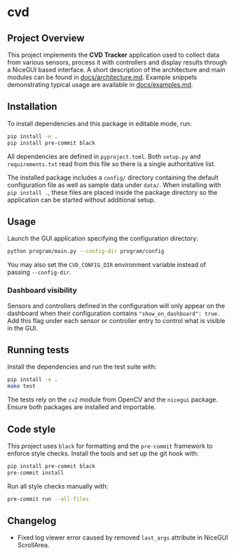 # cvd

## Project Overview

This project implements the **CVD Tracker** application used to collect
data from various sensors, process it with controllers and display results
through a NiceGUI based interface.  A short description of the architecture
and main modules can be found in [docs/architecture.md](docs/architecture.md).
Example snippets demonstrating typical usage are available in
[docs/examples.md](docs/examples.md).

## Installation

To install dependencies and this package in editable mode, run:

```bash
pip install -e .
pip install pre-commit black
```

All dependencies are defined in `pyproject.toml`. Both `setup.py` and
`requirements.txt` read from this file so there is a single authoritative list.


The installed package includes a `config/` directory containing the default
configuration file as well as sample data under `data/`.  When installing with
`pip install .`, these files are placed inside the package directory so the
application can be started without additional setup.

## Usage

Launch the GUI application specifying the configuration directory:

```bash
python program/main.py --config-dir program/config
```

You may also set the ``CVD_CONFIG_DIR`` environment variable instead of passing
``--config-dir``.

### Dashboard visibility

Sensors and controllers defined in the configuration will only appear on the
dashboard when their configuration contains ``"show_on_dashboard": true``.
Add this flag under each sensor or controller entry to control what is visible
in the GUI.


## Running tests

Install the dependencies and run the test suite with:

```bash
pip install -e .
make test
```

The tests rely on the `cv2` module from OpenCV and the `nicegui` package. Ensure
both packages are installed and importable.

## Code style

This project uses `black` for formatting and the `pre-commit` framework to
enforce style checks. Install the tools and set up the git hook with:

```bash
pip install pre-commit black
pre-commit install
```

Run all style checks manually with:

```bash
pre-commit run --all-files
```

## Changelog

- Fixed log viewer error caused by removed `last_args` attribute in NiceGUI ScrollArea.
